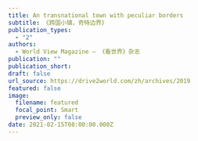 ```yaml
---
title: An transnational town with peculiar borders
subtitle: 《跨国小镇，奇特边界》
publication_types:
  - "2"
authors:
  - World View Magazine — 《看世界》杂志
publication: ""
publication_short: 
draft: false
url_source: https://drive2world.com/zh/archives/2019
featured: false
image:
  filename: featured
  focal_point: Smart
  preview_only: false
date: 2021-02-15T08:00:00.000Z
---
```

